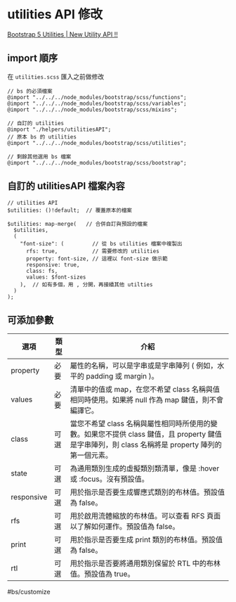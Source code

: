 # utilities API 修改
[Bootstrap 5 Utilities | New Utility API !!](https://www.youtube.com/watch?v=gNCAmxBwD9I)

## import 順序
在 `utilities.scss` 匯入之前做修改
```sass=
// bs 的必須檔案
@import "../../../node_modules/bootstrap/scss/functions";
@import "../../../node_modules/bootstrap/scss/variables";
@import "../../../node_modules/bootstrap/scss/mixins";

// 自訂的 utilities 
@import "./helpers/utilitiesAPI";
// 原本 bs 的 utilities
@import "../../../node_modules/bootstrap/scss/utilities";

// 剩餘其他選用 bs 檔案
@import "../../../node_modules/bootstrap/scss/bootstrap";
```

## 自訂的 utilitiesAPI 檔案內容
```sass=
// utilities API
$utilities: ()!default;  // 覆蓋原本的檔案

$utilities: map-merge(   // 合併自訂與預設的檔案
  $utilities,
  (
    "font-size": (         // 從 bs utilities 檔案中複製出
      rfs: true,           // 需要修改的 utilities
      property: font-size, // 這裡以 font-size 做示範
      responsive: true,
      class: fs,
      values: $font-sizes
    ),  // 如有多個，用 , 分開，再接續其他 utilties
  )
);
```

## 可添加參數
|選項|類型|介紹|
|-|-|-|
property|必要|屬性的名稱，可以是字串或是字串陣列 ( 例如，水平的 padding 或 margin )。|
|values|必要|清單中的值或 map，在您不希望 class 名稱與值相同時使用。如果將 null 作為 map 鍵值，則不會編譯它。
|class|可選|當您不希望 class 名稱與屬性相同時所使用的變數。如果您不提供 class 鍵值，且 property 鍵值是字串陣列，則 class 名稱將是 property 陣列的第一個元素。
|state|可選|為通用類別生成的虛擬類別類清單，像是 :hover 或 :focus。沒有預設值。
|responsive|可選|用於指示是否要生成響應式類別的布林值。預設值為 false。
|rfs|可選|用於啟用流體縮放的布林值。可以查看 RFS 頁面以了解如何運作。預設值為 false。
|print|可選|用於指示是否要生成 print 類別的布林值。預設值為 false。
|rtl|可選|用於指示是否要將通用類別保留於 RTL 中的布林值。預設值為 true。|

#bs/customize 